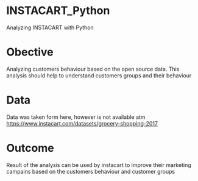 # INSTACART_Python
Analyzing INSTACART with Python

# Obective 
Analyzing customers behaviour based on the open source data. This analysis should help to understand customers groups and their behaviour

# Data
 Data was taken form here, however is not available atm https://www.instacart.com/datasets/grocery-shopping-2017
 
 # Outcome
 
 Result of the analysis can be used by instacart to improve their marketing campains based on the customers behaviour and customer groups
